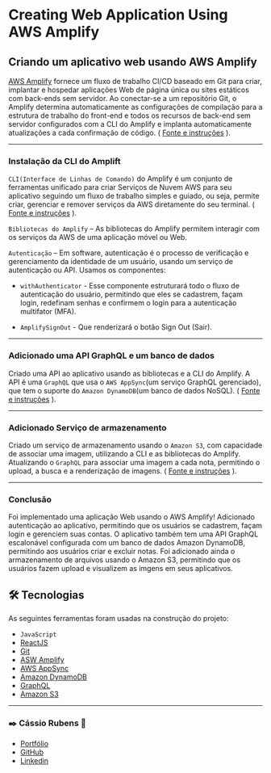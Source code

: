 # Creating Web Application Using AWS Amplify

## Criando um aplicativo web usando AWS Amplify

[AWS Amplify](https://aws.amazon.com/pt/amplify/) fornece um fluxo de trabalho CI/CD baseado em Git para criar, implantar e hospedar aplicações Web de página única ou sites estáticos com back-ends sem servidor. Ao conectar-se a um repositório Git, o Amplify determina automaticamente as configurações de compilação para a estrutura de trabalho do front-end e todos os recursos de back-end sem servidor configurados com a CLI do Amplify e implanta automaticamente atualizações a cada confirmação de código. ( [Fonte e instruções](https://aws.amazon.com/pt/getting-started/hands-on/build-react-app-amplify-graphql/module-one/) ).

___

### Instalação da CLI do Amplift

`CLI(Interface de Linhas de Comando)` do Amplify é um conjunto de ferramentas unificado para criar Serviços de Nuvem AWS para seu aplicativo seguindo um fluxo de trabalho simples e guiado, ou seja, permite criar, gerenciar e remover serviços da AWS diretamente do seu terminal. ( [Fonte e instruções](https://aws.amazon.com/pt/getting-started/hands-on/build-react-app-amplify-graphql/module-two/) ).

`Bibliotecas do Amplify` – As bibliotecas do Amplify permitem interagir com os serviços da AWS de uma aplicação móvel ou Web.

`Autenticação` – Em software, autenticação é o processo de verificação e gerenciamento da identidade de um usuário, usando um serviço de autenticação ou API. Usamos os componentes:

- `withAuthenticator` - Esse componente estruturará todo o fluxo de autenticação do usuário, permitindo que eles se cadastrem, façam login, redefinam senhas e confirmem o login para a autenticação multifator (MFA).

- `AmplifySignOut` - Que renderizará o botão Sign Out (Sair).

___

### Adicionado uma API GraphQL e um banco de dados

Criado uma API ao aplicativo usando as bibliotecas e a CLI do Amplify. A API é uma `GraphQL` que usa o `AWS AppSync`(um serviço GraphQL gerenciado), que tem o suporte do `Amazon DynamoDB`(um banco de dados NoSQL). ( [Fonte e instruções](https://aws.amazon.com/pt/getting-started/hands-on/build-react-app-amplify-graphql/module-four/) ).

___

### Adicionado Serviço de armazenamento

Criado um serviço de armazenamento usando o `Amazon S3`, com capacidade de associar uma imagem, utilizando a CLI e as bibliotecas do Amplify. Atualizando o `GraphQL` para associar uma imagem a cada nota, permitindo o upload, a busca e a renderização de imagens. ( [Fonte e instruções](https://aws.amazon.com/pt/getting-started/hands-on/build-react-app-amplify-graphql/module-five/?e=gs2020&p=build-a-react-app-four) ).

___

### Conclusão

Foi implementado uma aplicação Web usando o AWS Amplify!
Adicionado autenticação ao aplicativo, permitindo que os usuários se cadastrem, façam login e gerenciem suas contas.
O aplicativo também tem uma API GraphQL escalonável configurada com um banco de dados Amazon DynamoDB, permitindo aos usuários criar e excluir notas.
Foi adicionado ainda o armazenamento de arquivos usando o Amazon S3, permitindo que os usuários fazem upload e visualizem as imgens em seus aplicativos.

## 🛠 Tecnologias

As seguintes ferramentas foram usadas na construção do projeto:

- `JavaScript`
- [ReactJS](https://reactjs.org)
- [Git](https://git-scm.com)
- [ASW Amplify](https://aws.amazon.com/pt/amplify/)
- [AWS AppSync](https://aws.amazon.com/pt/appsync/)
- [Amazon DynamoDB](https://aws.amazon.com/pt/dynamodb/)
- [GraphQL](https://aws.amazon.com/pt/graphql/)
- [Amazon S3](https://aws.amazon.com/pt/s3/)

___

### :black_nib: Cássio Rubens 🚀

- [Portfólio](https://cassiorubens-cr.github.io/portfolio/)
- [GitHub](https://github.com/CassioRubens-CR)
- [Linkedin](https://www.linkedin.com/in/cássio-rubens)
